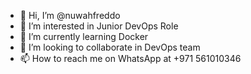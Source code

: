 - 👋 Hi, I’m @nuwahfreddo
- 👀 I’m interested in Junior DevOps Role
- 🌱 I’m currently learning Docker
- 💞️ I’m looking to collaborate in DevOps team 
- 📫 How to reach me on WhatsApp at +971 561010346 

<!---
nuwahfreddo/nuwahfreddo is a ✨ special ✨ repository because its `README.md` (this file) appears on your GitHub profile.
You can click the Preview link to take a look at your changes.
--->
